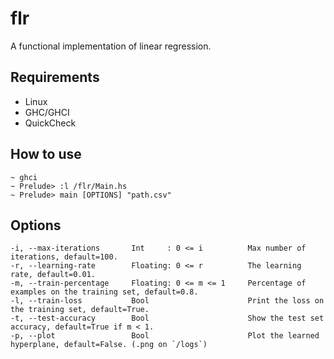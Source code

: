 # flr
A functional implementation of linear regression.

## Requirements
- Linux
- GHC/GHCI
- QuickCheck

## How to use
```
~ ghci
~ Prelude> :l /flr/Main.hs
~ Prelude> main [OPTIONS] "path.csv"
```

## Options
```
-i, --max-iterations       Int     : 0 <= i          Max number of iterations, default=100.
-r, --learning-rate        Floating: 0 <= r          The learning rate, default=0.01.
-m, --train-percentage     Floating: 0 <= m <= 1     Percentage of examples on the training set, default=0.8.
-l, --train-loss           Bool                      Print the loss on the training set, default=True.
-t, --test-accuracy        Bool                      Show the test set accuracy, default=True if m < 1.
-p, --plot                 Bool                      Plot the learned hyperplane, default=False. (.png on `/logs`)
